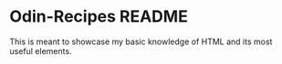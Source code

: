 # Odin-Recipes README
This is meant to showcase my basic knowledge of HTML and its most useful elements.